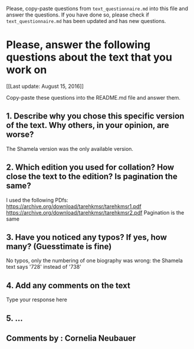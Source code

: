 

Please, copy-paste questions from `text_questionnaire.md` into this file and answer the questions.
If you have done so, please check if `text_questionnaire.md` has been updated and has new questions.

# Please, answer the following questions about the text that you work on

[[Last update: August 15, 2016]]

Copy-paste these questions into the README.md file and answer them.

## 1. Describe why you chose this specific version of the text. Why others, in your opinion, are worse?

The Shamela version was the only available version.

## 2. Which edition you used for collation? How close the text to the edition? Is pagination the same?

I used the following PDfs: 
https://archive.org/download/tarehkmsr/tarehkmsr1.pdf
https://archive.org/download/tarehkmsr/tarehkmsr2.pdf
Pagination is the same

## 3. Have you noticed any typos? If yes, how many? (Guesstimate is fine)

No typos, only the numbering of one biography was wrong: the Shamela text says '728' instead of '738'

## 4. Add any comments on the text

Type your response here

## 5. ...

## Comments by : Cornelia Neubauer
